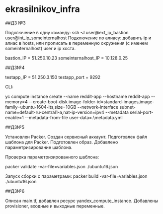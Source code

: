 # ekrasilnikov_infra

##ДЗ №3

Подключение в одну команду: ssh -J user@ext_ip_bastion user@int_ip_someinternalhost
Подключение по алиасу: добавить ip и алиас в hosts, или прописать в переменную окружения (с именем someinternalhost) user и ip хоста.

bastion_IP = 51.250.10.23
someinternalhost_IP = 10.128.0.25

##ДЗ№4

testapp_IP = 51.250.3.150
testapp_port = 9292

CLI:

yc compute instance create --name reddit-app --hostname reddit-app --memory=4 --create-boot-disk image-folder-id=standard-images,image-family=ubuntu-1604-lts,size=10GB --network-interface subnet-name=default-ru-central1-a,nat-ip-version=ipv4 --metadata serial-port-enable=1 --metadata-from-file user-data=.\metadata.yml

##ДЗ№5

Установлен Packer. Создан сервисный аккаунт. Подготовлен файл шаблона для Packer. Подготовлен образ. Добавлено параметризирование шаблона.

Проверка параметризированного шаблона:

packer validate -var-file=variables.json ./ubuntu16.json

Запуск сборки с параметрами:
packer build -var-file=variables.json ./ubuntu16.json

##ДЗ№6

Описан main.tf, добавлен ресурс yandex_compute_instance. Добавлены provisioner, входные и выходные переменные.
